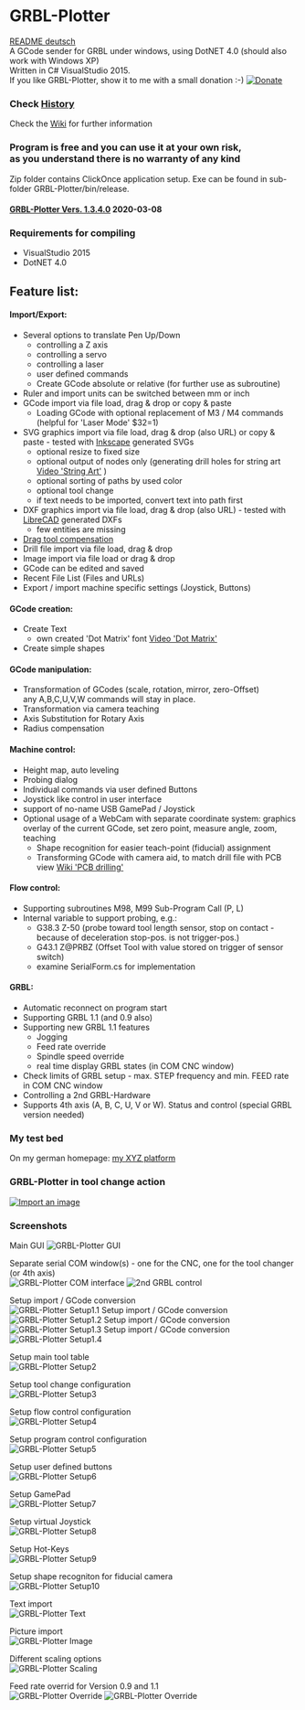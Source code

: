 # GRBL-Plotter
[README deutsch](README_de.md)  
A GCode sender for GRBL under windows, using DotNET 4.0 (should also work with Windows XP)  
Written in C# VisualStudio 2015.  
If you like GRBL-Plotter, show it to me with a small donation :-) [![Donate](https://www.paypalobjects.com/en_US/DE/i/btn/btn_donateCC_LG.gif)](https://www.paypal.com/cgi-bin/webscr?cmd=_s-xclick&hosted_button_id=PVBK8U866QNQ6)   
   
  
### Check [History](https://github.com/svenhb/GRBL-Plotter/blob/master/History.md)  
      
Check the [Wiki](https://github.com/svenhb/GRBL-Plotter/wiki) for further information   

### Program is free and you can use it at your own risk,<br>as you understand there is no warranty of any kind
Zip folder contains ClickOnce application setup. Exe can be found in sub-folder GRBL-Plotter/bin/release.
#### [GRBL-Plotter Vers. 1.3.4.0](https://github.com/svenhb/GRBL-Plotter/releases/latest)  2020-03-08     

### Requirements for compiling
* VisualStudio 2015 
* DotNET 4.0
 
## Feature list:
#### Import/Export:  
* Several options to translate Pen Up/Down
  - controlling a Z axis
  - controlling a servo
  - controlling a laser
  - user defined commands
  - Create GCode absolute or relative (for further use as subroutine)  
* Ruler and import units can be switched between mm or inch
* GCode import via file load, drag & drop or copy & paste
  - Loading GCode with optional replacement of M3 / M4 commands (helpful for 'Laser Mode' $32=1) 
* SVG graphics import via file load, drag & drop (also URL) or copy & paste - tested with [Inkscape](https://inkscape.org/de/) generated SVGs 
  - optional resize to fixed size
  - optional output of nodes only (generating drill holes for string art [Video 'String Art'](https://youtu.be/ymWi15rvTvM)  )
  - optional sorting of paths by used color
  - optional tool change
  - if text needs to be imported, convert text into path first
* DXF graphics import via file load, drag & drop (also URL) - tested with [LibreCAD](http://librecad.org/cms/home.html) generated DXFs 
  - few entities are missing
* [Drag tool compensation](https://github.com/svenhb/GRBL-Plotter/wiki/Drag-tool-compensation)
* Drill file import via file load, drag & drop
* Image import via file load or drag & drop
* GCode can be edited and saved
* Recent File List (Files and URLs)
* Export / import machine specific settings (Joystick, Buttons)
  
#### GCode creation:
* Create Text
  - own created 'Dot Matrix' font [Video 'Dot Matrix'](https://youtu.be/ip_qCQwoufw) 
* Create simple shapes
    
#### GCode manipulation:  
* Transformation of GCodes (scale, rotation, mirror, zero-Offset)  
any A,B,C,U,V,W commands will stay in place.
* Transformation via camera teaching
* Axis Substitution for Rotary Axis
* Radius compensation 
  
#### Machine control:  
* Height map, auto leveling 
* Probing dialog 
* Individual commands via user defined Buttons  
* Joystick like control in user interface  
* support of no-name USB GamePad / Joystick   
* Optional usage of a WebCam with separate coordinate system: graphics overlay of the current GCode, set zero point, measure angle, zoom, teaching  
  - Shape recognition for easier teach-point (fiducial) assignment  
  - Transforming GCode with camera aid, to match drill file with PCB view [Wiki 'PCB drilling'](https://github.com/svenhb/GRBL-Plotter/wiki/PCB-drilling)   
  
#### Flow control:
* Supporting subroutines M98, M99 Sub-Program Call (P, L)
* Internal variable to support probing, e.g.:
  - G38.3 Z-50		(probe toward tool length sensor, stop on contact - because of deceleration stop-pos. is not trigger-pos.)
  - G43.1 Z@PRBZ	(Offset Tool with value stored on trigger of sensor switch)
  - examine SerialForm.cs for implementation
  
#### GRBL:  
* Automatic reconnect on program start  
* Supporting GRBL 1.1 (and 0.9 also)
* Supporting new GRBL 1.1 features
  - Jogging
  - Feed rate override
  - Spindle speed override
  - real time display GRBL states (in COM CNC window)
* Check limits of GRBL setup - max. STEP frequency and min. FEED rate in COM CNC window  
* Controlling a 2nd GRBL-Hardware
* Supports 4th axis (A, B, C, U, V or W). Status and control (special GRBL version needed)

 
### My test bed
On my german homepage:
[my XYZ platform](http://svenhb.bplaced.net/?CNC___Plotter) 

### GRBL-Plotter in tool change action
[![Import an image](https://i9.ytimg.com/vi/GGtdwYdZWi8/mq2.jpg?sqp=COypi98F&rs=AOn4CLAbkofKlCN1cepOQkGvpG6YlnRwrQ)](https://youtu.be/GGtdwYdZWi8) 

### Screenshots
Main GUI
![GRBL-Plotter GUI](doc/GRBLPlotter_GUI.png?raw=true "Main GUI") 

Separate serial COM window(s) - one for the CNC, one for the tool changer (or 4th axis)  
![GRBL-Plotter COM interface](doc/GRBLPlotter_COM2.png?raw=true "Serial connection") ![2nd GRBL control](doc/GRBLPlotter_Control_COM2.png?raw=true "Serial connection")

Setup import / GCode conversion  
![GRBL-Plotter Setup1.1](doc/screenshots/en_1325_setup_1_1.png?raw=true "Setup1.1") 
Setup import / GCode conversion  
![GRBL-Plotter Setup1.2](doc/screenshots/en_1325_setup_1_2.png?raw=true "Setup1.2") 
Setup import / GCode conversion  
![GRBL-Plotter Setup1.3](doc/screenshots/en_1325_setup_1_3.png?raw=true "Setup1.3") 
Setup import / GCode conversion  
![GRBL-Plotter Setup1.4](doc/screenshots/en_1325_setup_1_4.png?raw=true "Setup1.4") 
   
Setup main tool table  
![GRBL-Plotter Setup2](doc/screenshots/en_1325_setup_2.png?raw=true "Setup2")  
   
Setup tool change configuration  
![GRBL-Plotter Setup3](doc/screenshots/en_1325_setup_3.png?raw=true "Setup3")  
 
Setup flow control configuration  
![GRBL-Plotter Setup4](doc/screenshots/en_1325_setup_4.png?raw=true "Setup4")  
  
Setup program control configuration  
![GRBL-Plotter Setup5](doc/screenshots/en_1325_setup_5.png?raw=true "Setup5")  

Setup user defined buttons  
![GRBL-Plotter Setup6](doc/screenshots/en_1325_setup_6.png?raw=true "Setup6")  
  
Setup GamePad  
![GRBL-Plotter Setup7](doc/screenshots/en_1325_setup_7.png?raw=true "Setup7")  
  
Setup virtual Joystick  
![GRBL-Plotter Setup8](doc/screenshots/en_1325_setup_8.png?raw=true "Setup8")  
  
Setup Hot-Keys     
![GRBL-Plotter Setup9](doc/screenshots/en_1325_setup_9.png?raw=true "Setup9")  
  
Setup shape recogniton for fiducial camera     
![GRBL-Plotter Setup10](doc/screenshots/en_1325_setup_10.png?raw=true "Setup10")  
    
Text import  
![GRBL-Plotter Text](doc/GRBLPlotter_Text.png?raw=true "Text conversion")  
  
Picture import  
![GRBL-Plotter Image](doc/ImageImport/ImageImport1.png?raw=true "Image import")  
  
Different scaling options  
![GRBL-Plotter Scaling](doc/GRBLPlotter_scaling.png?raw=true "GCode scaling")  

Feed rate overrid for Version 0.9 and 1.1  
![GRBL-Plotter Override](doc/GRBLPlotter_override.png?raw=true "GCode override") ![GRBL-Plotter Override](doc/GRBLPlotter_override2.png?raw=true "GCode override")
